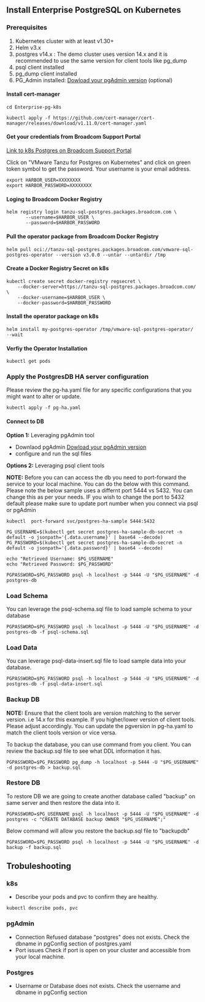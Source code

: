 ## Install Enterprise PostgreSQL on Kubernetes

### Prerequisites

1. Kubernetes cluster with at least v1.30+
2. Helm v3.x
3. postgres v14.x : The demo cluster uses version 14.x and it is recommended to use the same version for client tools like pg_dump
3. psql client installed
4. pg_dump client installed
5. PG_Admin installed: [Dowload your pgAdmin version](https://www.pgadmin.org/download/) (optional)

#### Install cert-manager

```
cd Enterprise-pg-k8s  
```

```shell
kubectl apply -f https://github.com/cert-manager/cert-manager/releases/download/v1.11.0/cert-manager.yaml
```

#### Get your credentials from Broadcom Support Portal

[Link to k8s Postgres on Broadcom Support Portal](https://support.broadcom.com/group/ecx/productdownloads?subfamily=VMware%20Tanzu%20for%20Postgres%20on%20Kubernetes)

Click on "VMware Tanzu for Postgres on Kubernetes" and click on green token symbol to get the password. Your username is your email address.

```
export HARBOR_USER=XXXXXXXX
export HARBOR_PASSWORD=XXXXXXXX
```


#### Loging to Broadcom Docker Registry 

```shell
helm registry login tanzu-sql-postgres.packages.broadcom.com \
       --username=$HARBOR_USER \
       --password=$HARBOR_PASSWORD
```

#### Pull the operator package from Broadcom Docker Registry 

```shell
helm pull oci://tanzu-sql-postgres.packages.broadcom.com/vmware-sql-postgres-operator --version v3.0.0 --untar --untardir /tmp
```

#### Create a Docker Registry Secret on k8s

```shell
kubectl create secret docker-registry regsecret \
    --docker-server=https://tanzu-sql-postgres.packages.broadcom.com/ \
    --docker-username=$HARBOR_USER \
    --docker-password=$HARBOR_PASSWORD 
```

#### Install the operator package on k8s 

```shell
helm install my-postgres-operator /tmp/vmware-sql-postgres-operator/  --wait
```


#### Verfiy the Operator Installation 

```shell
kubectl get pods 
```


### Apply the PostgresDB HA server configuration

Please review the pg-ha.yaml file for any specific configurations that you might want to alter or update.


```shell
kubectl apply -f pg-ha.yaml
```


#### Connect to DB

<!-- ```
echo "Username: " $(kubectl get secret postgres-ha-sample-db-secret -n default -o jsonpath='{.data.username}' | base64 --decode)
echo "Password: " $(kubectl get secret postgres-ha-sample-db-secret -n default -o jsonpath='{.data.password}' | base64 --decode)
``` -->
**Option 1:** Leveraging pgAdmin tool 

- Downlaod pgAdmin [Dowload your pgAdmin version](https://www.pgadmin.org/download/) 
- configure and run the sql files


**Options 2:** Leveraging psql client tools 

**NOTE:**
Before you can can access the db you need to port-forward the service to your local machine. You can do the below with this command. Please note the below sample uses a differnt port 5444 vs 5432. You can change this as per your needs. IF you wish to change the port to 5432 default please make sure to update port number when you connect via psql or pgAdmin 

```
kubectl  port-forward svc/postgres-ha-sample 5444:5432
```


```
PG_USERNAME=$(kubectl get secret postgres-ha-sample-db-secret -n default -o jsonpath='{.data.username}' | base64 --decode)
PG_PASSWORD=$(kubectl get secret postgres-ha-sample-db-secret -n default -o jsonpath='{.data.password}' | base64 --decode)

echo "Retrieved Username: $PG_USERNAME"
echo "Retrieved Password: $PG_PASSWORD"
```

```
PGPASSWORD=$PG_PASSWORD psql -h localhost -p 5444 -U "$PG_USERNAME" -d postgres-db
```



### Load Schema

You can leverage the psql-schema.sql file to load sample schema to your database

```
PGPASSWORD=$PG_PASSWORD psql -h localhost -p 5444 -U "$PG_USERNAME" -d postgres-db -f psql-schema.sql
```


### Load Data

You can leverage psql-data-insert.sql file to load sample data into your database.

```
PGPASSWORD=$PG_PASSWORD psql -h localhost -p 5444 -U "$PG_USERNAME" -d postgres-db -f psql-data-insert.sql
```


### Backup  DB

**NOTE:**  Ensure that the client tools are version matching to the server version. i.e 14.x for this example. If you higher/lower version of client tools. Please adjust accordingly. You can update the pgversion in pg-ha.yaml to match the client tools version or vice versa.


To backup the database, you can use command from you client. You can review the backup.sql file to see what DDL information it has.

```
PGPASSWORD=$PG_PASSWORD pg_dump -h localhost -p 5444 -U "$PG_USERNAME" -d postgres-db > backup.sql
```



### Restore DB

To restore DB we are going to create another database called "backup" on same server  and then restore the data into it.

```
PGPASSWORD=$PG_USERNAME psql -h localhost -p 5444 -U "$PG_USERNAME" -d postgres -c "CREATE DATABASE backup OWNER "$PG_USERNAME";"
```
Below command will allow you restore the backup.sql file to "backupdb" 

```
PGPASSWORD=$PG_PASSWORD psql -h localhost -p 5444 -U "$PG_USERNAME" -d backup -f backup.sql
```


## Trobuleshooting

### k8s
- Describe your pods and pvc to confirm they are healthy.

```
kubectl describe pods, pvc 
```

### pgAdmin
- Connection Refused database "postgres" does not exists.  Check the dbname in pgConfig section of postgres.yaml
- Port issues Check if port is open on your cluster and accessible from your local machine.

### Postgres
- Username or Database does not exists. Check the username and dbname in pgConfig section

